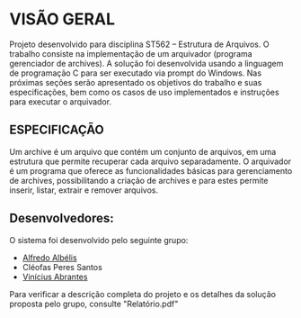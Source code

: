 # VISÃO GERAL
Projeto desenvolvido para disciplina ST562 – Estrutura de Arquivos. O trabalho consiste na
implementação de um arquivador (programa gerenciador de archives). A solução foi desenvolvida
usando a linguagem de programação C para ser executado via prompt do Windows.
Nas próximas seções serão apresentado os objetivos do trabalho e suas especificações,
bem como os casos de uso implementados e instruções para executar o arquivador.

## ESPECIFICAÇÃO
Um archive é um arquivo que contém um conjunto de arquivos, em uma estrutura que
permite recuperar cada arquivo separadamente. O arquivador é um programa que oferece as
funcionalidades básicas para gerenciamento de archives, possibilitando a criação de archives e para
estes permite inserir, listar, extrair e remover arquivos.

## Desenvolvedores:
O sistema foi desenvolvido pelo seguinte grupo:
- [Alfredo Albélis](https://github.com/AlfredoFilho)
- Cléofas Peres Santos
- [Vinícius Abrantes](https://github.com/viniciusAbrantes)

Para verificar a descrição completa do projeto e os detalhes da solução proposta pelo grupo, consulte "Relatório.pdf"
